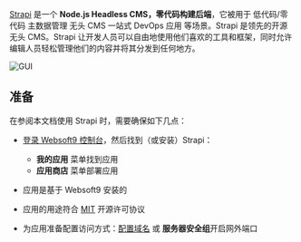 [Strapi](https://strapi.io/) 是一个 **Node.js Headless CMS，零代码构建后端**，它被用于 低代码/零代码 主数据管理 无头 CMS 一站式 DevOps 应用  等场景。Strapi 是领先的开源无头 CMS。Strapi 让开发人员可以自由地使用他们喜欢的工具和框架，同时允许编辑人员轻松管理他们的内容并将其分发到任何地方。


![GUI](https://libs.websoft9.com/Websoft9/DocsPicture/zh/strapi/strapi-gui-websoft9.png)


## 准备

在参阅本文档使用 Strapi 时，需要确保如下几点：

- [登录 Websoft9 控制台](./login-console)，然后找到（或安装）Strapi：
  - **我的应用** 菜单找到应用 
  - **应用商店** 菜单部署应用

- 应用是基于 Websoft9 安装的


- 应用的用途符合 [MIT](https://opensource.org/licenses/MIT) 开源许可协议


- 为应用准备配置访问方式：[配置域名](./domain-set) 或 **服务器安全组**开启网外端口